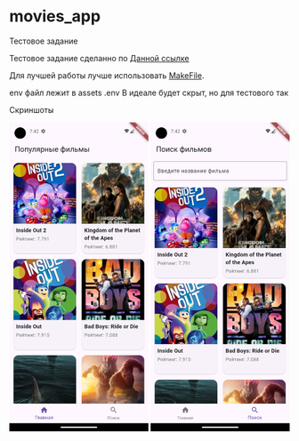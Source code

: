 # movies_app


Тестовое задание

Тестовое задание сделанно по [Данной ссылке](https://code-factory.notion.site/fd53b51711fb422897fcaf2b0e6bb20b)

Для лучшей работы лучше использовать [MakeFile](./Makefile). 

env файл лежит в assets .env В идеале будет скрыт, но для тестового так


Скриншоты


<p>
<img src="github/screen/main.png" width="250" />
  <img src="github/screen/search.png" width="250" />
  </p>